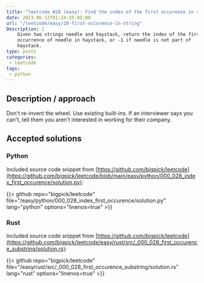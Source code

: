 ```yaml
---
title: "leetcode #28 (easy): Find the index of the first occurence in a string"
date: 2023-06-12T01:24:55-05:00
url: "/leetcode/easy/28-first-occurence-in-string"
Description: |
    Given two strings needle and haystack, return the index of the first
    occurrence of needle in haystack, or -1 if needle is not part of
    haystack.
type: posts
categories:
 - leetcode
tags:
 - python
---
```


## Description / approach

Don't re-invent the wheel. Use existing built-ins. If an
interviewer says you can't, tell them you aren't interested in working
for their company.

## Accepted solutions

### Python

Included source code snippet from
[https://github.com/bigpick/leetcode](https://github.com/bigpick/leetcode/blob/main/easy/python/000_028_index_first_occurence/solution.py):

{{< github repo="bigpick/leetcode" file="/easy/python/000_028_index_first_occurence/solution.py" lang="python" options="linenos=true" >}}

### Rust

Included source code snippet from
[https://github.com/bigpick/leetcode](https://github.com/bigpick/leetcode/easy/rust/src/_000_028_first_occurence_substring/solution.rs):

{{< github repo="bigpick/leetcode" file="/easy/rust/src/_000_028_first_occurence_substring/solution.rs" lang="rust" options="linenos=true" >}}
